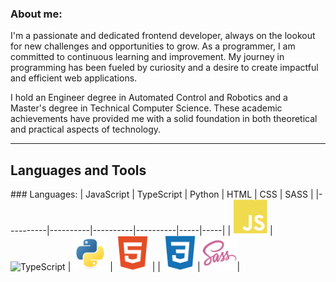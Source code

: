 ### About me:

I'm a passionate and dedicated frontend developer, always on the lookout for new challenges and opportunities to grow. As a programmer, I am committed to continuous learning and improvement. 
My journey in programming has been fueled by curiosity and a desire to create impactful and efficient web applications.

I hold an Engineer degree in Automated Control and Robotics and a Master's degree in Technical Computer Science. These academic achievements have provided me with a solid foundation in both theoretical and practical aspects of technology.

---

## Languages and Tools
<div>
### Languages:
| JavaScript | TypeScript | Python | HTML | CSS | SASS |
|----------|----------|----------|----------|-----|-----|
| <img src="https://github.com/devicons/devicon/blob/master/icons/javascript/javascript-plain.svg" title="JavaScript" alt="JavaScript" width="55" height="55"/> | <img src="https://github.com/devicons/devicon/blob/master/icons/typescript/typescript-plain.js" title="TypeScript" alt="TypeScript" width="55" height="55"/>  | <img src="https://github.com/devicons/devicon/blob/master/icons/python/python-original.svg" title="Python"  alt="Python" width="55" height="55"/> |  <img src="https://github.com/devicons/devicon/blob/master/icons/html5/html5-plain.svg" title="HTML"  alt="HTML" width="55" height="55"/> |   |  <img src="https://github.com/devicons/devicon/blob/master/icons/css3/css3-plain.svg" title="css" alt="css" width="55" height="55"/>|  <img src="https://github.com/devicons/devicon/blob/master/icons/sass/sass-original.svg" title="Sass" alt="Sass" width="55" height="55"/>| 
  
</div>


